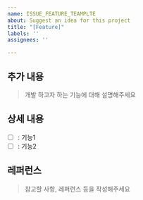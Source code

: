 ```yaml
---
name: ISSUE_FEATURE_TEAMPLTE
about: Suggest an idea for this project
title: "[Feature]"
labels: ''
assignees: ''

---
```


## 추가 내용
> 개발 하고자 하는 기능에 대해 설명해주세요

## 상세 내용
- [ ] : 기능1
- [ ] : 기능2

## 레퍼런스
> 참고할 사항, 레퍼런스 등을 작성해주세요
